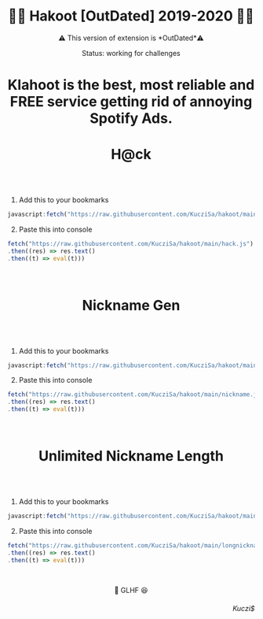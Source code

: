 <h1 text align = "center">🧑‍🏫 Hakoot [OutDated] 2019-2020 🧑‍🏫</h1> 

<p text align = "center">⚠️ This version of extension is *OutDated*⚠️ </p>
<p text align = "center"> Status: working for challenges </p>

<h1 text align = "center">Klahoot is the best, most reliable and FREE service getting rid of annoying Spotify Ads.</h1>

<h1 text align = "center"> H@ck </h1>

</br></br>
1. Add this to your bookmarks
```ts
javascript:fetch("https://raw.githubusercontent.com/KucziSa/hakoot/main/hack.js").then((r) => r.text().then((t) => eval(t)));
```
   
2. Paste this into console </br>
```ts
fetch("https://raw.githubusercontent.com/KucziSa/hakoot/main/hack.js")
.then((res) => res.text()
.then((t) => eval(t)))
```

</br>

<h1 text align = "center"> Nickname Gen </h1>

</br></br>
1. Add this to your bookmarks
```ts
javascript:fetch("https://raw.githubusercontent.com/KucziSa/hakoot/main/nickname.js").then((r) => r.text() .then((t) => eval(t)));
```
   
2. Paste this into console </br>
```ts
fetch("https://raw.githubusercontent.com/KucziSa/hakoot/main/nickname.js")
.then((res) => res.text()
.then((t) => eval(t)))
```

</br><h1 text align = "center"> Unlimited Nickname Length </h1>

</br></br>
1. Add this to your bookmarks
```ts
javascript:fetch("https://raw.githubusercontent.com/KucziSa/hakoot/main/longnickname.js".then((r) => r.text().then((t) => eval(t)));
``` 
   
2. Paste this into console </br>
```ts
fetch("https://raw.githubusercontent.com/KucziSa/hakoot/main/longnickname.js")
.then((res) => res.text()
.then((t) => eval(t)))
```

</br>

<p text align = "center">🍏 GLHF 😆 </p>

<h6 text align = "right">Kuczi$</h6>

